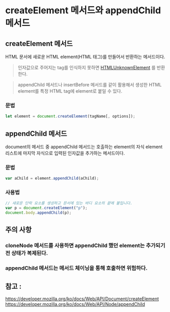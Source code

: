 # createElement 메서드와 appendChild 메서드

## createElement 메서드

HTML 문서에 새로운 HTML element(HTML 태그)를 만들어서 반환하는 메서드이다.

> 인자값으로 주어지는 tag를 인식하지 못하면 [HTMLUnknownElement](https://developer.mozilla.org/en-US/docs/Web/API/HTMLUnknownElement) 를 반환한다.

> appendChild 메서드나 insertBefore 메서드를 같이 활용해서 생성한 HTML element를 특정 HTML tag에 element로 붙일 수 있다.

### 문법
```javascript
let element = document.createElement(tagName[, options]);
```

## appendChild 메서드

document의 메서드 중 appendChild 메서드는 호출하는 element의 자식 element 리스트에 마지막 자식으로 입력된 인자값을 추가하는 메서드이다.

### 문법 
```javascript
var aChild = element.appendChild(aChild);
```

### 사용법
```javascript
// 새로운 단락 요소를 생성하고 문서에 있는 바디 요소의 끝에 붙입니다.
var p = document.createElement("p");
document.body.appendChild(p);
```

## 주의 사항

### cloneNode 메서드를 사용하면 appendChild 했던 element는 추가되기 전 상태가 복제된다.

### appendChild 메서드는 메서드 체이닝을 통해 호출하면 위험하다.

## 참고 : 
https://developer.mozilla.org/ko/docs/Web/API/Document/createElement
https://developer.mozilla.org/ko/docs/Web/API/Node/appendChild
